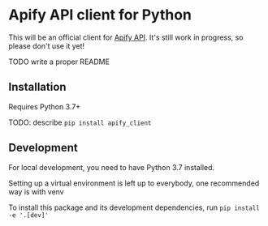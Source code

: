 # Apify API client for Python

This will be an official client for [Apify API](https://www.apify.com/docs/api/v2).
It's still work in progress, so please don't use it yet!

TODO write a proper README

## Installation

Requires Python 3.7+

TODO: describe `pip install apify_client`

## Development

For local development, you need to have Python 3.7 installed.

Setting up a virtual environment is left up to everybody, one recommended way is with venv

To install this package and its development dependencies, run `pip install -e '.[dev]'`
